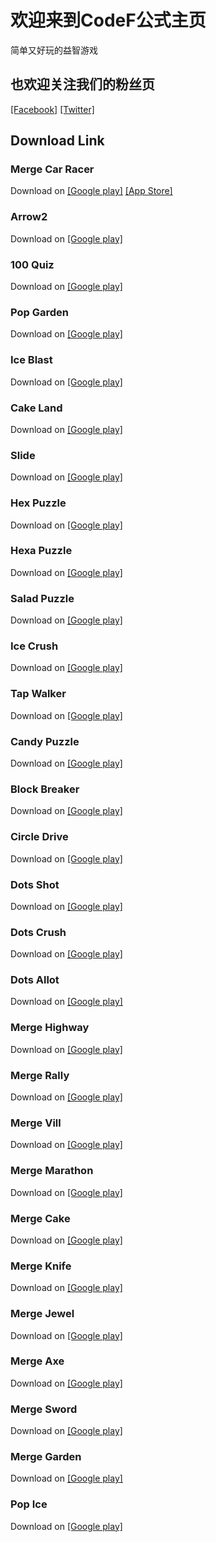 # 欢迎来到CodeF公式主页

简单又好玩的益智游戏

## 也欢迎关注我们的粉丝页
[[Facebook]](https://www.facebook.com/codefgame) [[Twitter]](https://twitter.com/CodeFgame)

## Download Link

### Merge Car Racer	
Download on [[Google play]](https://play.google.com/store/apps/details?id=com.codef.mergecarracer) [[App Store]](https://itunes.apple.com/app/id1469533028)

### Arrow2	
Download on [[Google play]](https://play.google.com/store/apps/details?id=com.codef.arrow2)

### 100 Quiz	
Download on [[Google play]](https://play.google.com/store/apps/details?id=com.codef.hundredquiz)

### Pop Garden	
Download on [[Google play]](https://play.google.com/store/apps/details?id=com.codef.popgarden)

### Ice Blast	
Download on [[Google play]](https://play.google.com/store/apps/details?id=com.codef.iceblast)

### Cake Land	
Download on [[Google play]](https://play.google.com/store/apps/details?id=com.codef.cakeland)

### Slide	
Download on [[Google play]](https://play.google.com/store/apps/details?id=com.codef.slideandcrush)

### Hex Puzzle	
Download on [[Google play]](https://play.google.com/store/apps/details?id=com.codef.hexpuzzle)

### Hexa Puzzle	
Download on [[Google play]](https://play.google.com/store/apps/details?id=com.codef.hexapuzzle)

### Salad Puzzle	
Download on [[Google play]](https://play.google.com/store/apps/details?id=com.codef.saladpuzzle)

### Ice Crush	
Download on [[Google play]](https://play.google.com/store/apps/details?id=com.codef.blockpuzzleice)

### Tap Walker	
Download on [[Google play]](https://play.google.com/store/apps/details?id=com.codef.tapwalker)

### Candy Puzzle	
Download on [[Google play]](https://play.google.com/store/apps/details?id=com.codef.candypuzzle)

### Block Breaker	
Download on [[Google play]](https://play.google.com/store/apps/details?id=com.codef.blockbreaker)

### Circle Drive	
Download on [[Google play]](https://play.google.com/store/apps/details?id=com.codef.circledrive)

### Dots Shot	
Download on [[Google play]](https://play.google.com/store/apps/details?id=com.codef.dotsshot)

### Dots Crush	
Download on [[Google play]](https://play.google.com/store/apps/details?id=com.codef.dotscrush)

### Dots Allot	
Download on [[Google play]](https://play.google.com/store/apps/details?id=com.codef.dotsallot)

### Merge Highway	
Download on [[Google play]](https://play.google.com/store/apps/details?id=com.codef.goldenhighway)

### Merge Rally	
Download on [[Google play]](https://play.google.com/store/apps/details?id=com.codef.mergerally)

### Merge Vill	
Download on [[Google play]](https://play.google.com/store/apps/details?id=com.codef.mergevill)

### Merge Marathon	
Download on [[Google play]](https://play.google.com/store/apps/details?id=com.codef.mergemarathon)

### Merge Cake	
Download on [[Google play]](https://play.google.com/store/apps/details?id=com.codef.mergecake)

### Merge Knife	
Download on [[Google play]](https://play.google.com/store/apps/details?id=com.codef.mergeknife)

### Merge Jewel	
Download on [[Google play]](https://play.google.com/store/apps/details?id=com.codef.mergegems)

### Merge Axe	
Download on [[Google play]](https://play.google.com/store/apps/details?id=com.codef.mergeaxe)

### Merge Sword	
Download on [[Google play]](https://play.google.com/store/apps/details?id=com.codef.mergesword)

### Merge Garden	
Download on [[Google play]](https://play.google.com/store/apps/details?id=com.codef.mergeslice)

### Pop Ice	
Download on [[Google play]](https://play.google.com/store/apps/details?id=com.codef.popice)
